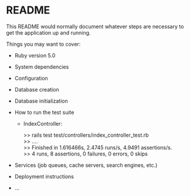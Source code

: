 # README

This README would normally document whatever steps are necessary to get the
application up and running.

Things you may want to cover:

* Ruby version 5.0

* System dependencies

* Configuration

* Database creation

* Database initialization

* How to run the test suite<br>
	* IndexController: <p>>> rails test test/controllers/index_controller_test.rb<br>
					 >> ....<br>
					 >> Finished in 1.616466s, 2.4745 runs/s, 4.9491 assertions/s.<br>
					 >>	4 runs, 8 assertions, 0 failures, 0 errors, 0 skips<br></p>

* Services (job queues, cache servers, search engines, etc.)

* Deployment instructions

* ...
